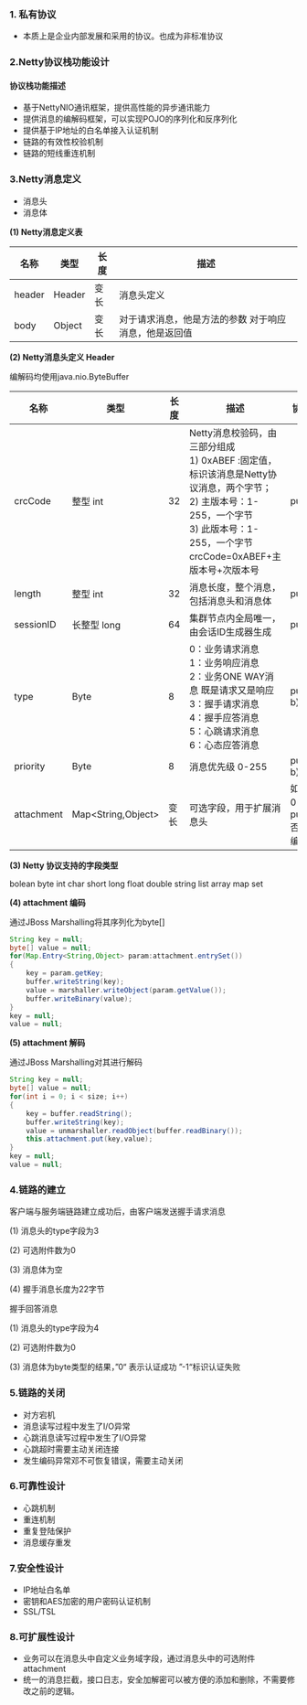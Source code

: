 ### 1. 私有协议

* 本质上是企业内部发展和采用的协议。也成为非标准协议

### 2.Netty协议栈功能设计

#### 协议栈功能描述

* 基于NettyNIO通讯框架，提供高性能的异步通讯能力
* 提供消息的编解码框架，可以实现POJO的序列化和反序列化
* 提供基于IP地址的白名单接入认证机制
* 链路的有效性校验机制
* 链路的短线重连机制

### 3.Netty消息定义

* 消息头
* 消息体

**(1) Netty消息定义表**

| 名称   | 类型   | 长度 | 描述                                                  |
| ------ | ------ | ---- | ----------------------------------------------------- |
| header | Header | 变长 | 消息头定义                                            |
| body   | Object | 变长 | 对于请求消息，他是方法的参数 对于响应消息，他是返回值 |

**(2) Netty消息头定义 Header**

编解码均使用java.nio.ByteBuffer

| 名称       | 类型               | 长度 | 描述                                                         | 协议编码                        |
| ---------- | ------------------ | ---- | ------------------------------------------------------------ | ------------------------------- |
| crcCode    | 整型 int           | 32   | Netty消息校验码，由三部分组成<br>1) 0xABEF :固定值，标识该消息是Netty协议消息，两个字节；<br>2) 主版本号：1-255，一个字节<br>3) 此版本号：1-255，一个字节<br>crcCode=0xABEF+主版本号+次版本号 | puyInt                          |
| length     | 整型 int           | 32   | 消息长度，整个消息，包括消息头和消息体                       | putInt                          |
| sessionID  | 长整型 long        | 64   | 集群节点内全局唯一，由会话ID生成器生成                       | putLong                         |
| type       | Byte               | 8    | 0：业务请求消息<br>1：业务响应消息<br/>2：业务ONE WAY消息 既是请求又是响应<br/>3：握手请求消息<br/>4：握手应答消息<br/>5：心跳请求消息<br/>6：心态应答消息 | put(byte b)                     |
| priority   | Byte               | 8    | 消息优先级 0-255                                             | put(byte b)                     |
| attachment | Map<String,Object> | 变长 | 可选字段，用于扩展消息头                                     | 如果为0，putInt(0),否则需要编码 |

**(3) Netty 协议支持的字段类型**

bolean byte int char short long float double string list array map set

**(4) attachment 编码**

通过JBoss Marshalling将其序列化为byte[]

```java
String key = null;
byte[] value = null;
for(Map.Entry<String,Object> param:attachment.entrySet())
{
    key = param.getKey;
    buffer.writeString(key);
    value = marshaller.writeObject(param.getValue());
    buffer.writeBinary(value);
}
key = null;
value = null;
```

**(5) attachment 解码**

通过JBoss Marshalling对其进行解码

```java
String key = null;
byte[] value = null;
for(int i = 0; i < size; i++)
{
    key = buffer.readString();
    buffer.writeString(key);
    value = unmarshaller.readObject(buffer.readBinary());
    this.attachment.put(key,value);
}
key = null;
value = null;
```

### 4.链路的建立

客户端与服务端链路建立成功后，由客户端发送握手请求消息

(1)	消息头的type字段为3

(2)	可选附件数为0

(3)	消息体为空

(4)	握手消息长度为22字节

握手回答消息

(1)	消息头的type字段为4

(2)	可选附件数为0

(3)	消息体为byte类型的结果，”0“ 表示认证成功 ”-1“标识认证失败

### 5.链路的关闭

* 对方宕机
* 消息读写过程中发生了I/O异常
* 心跳消息读写过程中发生了I/O异常
* 心跳超时需要主动关闭连接
* 发生编码异常邓不可恢复错误，需要主动关闭

### 6.可靠性设计

* 心跳机制
* 重连机制
* 重复登陆保护
* 消息缓存重发

### 7.安全性设计

* IP地址白名单
* 密钥和AES加密的用户密码认证机制
* SSL/TSL

### 8.可扩展性设计

* 业务可以在消息头中自定义业务域字段，通过消息头中的可选附件attachment
* 统一的消息拦截，接口日志，安全加解密可以被方便的添加和删除，不需要修改之前的逻辑。
